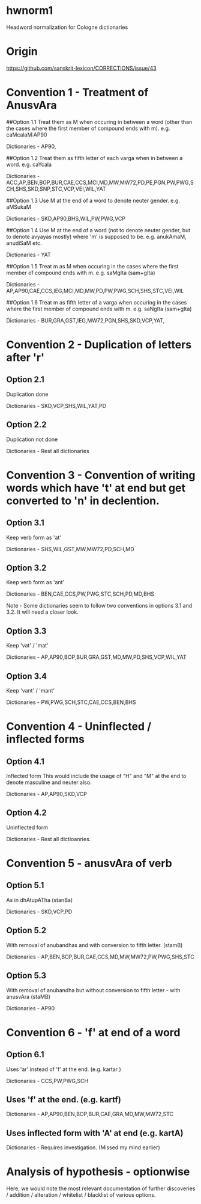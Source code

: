 # hwnorm1
Headword normalization for Cologne dictionaries

# Origin
https://github.com/sanskrit-lexicon/CORRECTIONS/issue/43

# Convention 1 - Treatment of AnusvAra

##Option 1.1
Treat them as M when occuring in between a word (other than the cases where the first member of compound ends with m). e.g. caMcalaM:AP90 

Dictionaries - AP90,

##Option 1.2
Treat them as fifth letter of each varga when in between a word. e.g. caYcala

Dictionaries - ACC,AP,BEN,BOP,BUR,CAE,CCS,MCI,MD,MW,MW72,PD,PE,PGN,PW,PWG,SCH,SHS,SKD,SNP,STC,VCP,VEI,WIL,YAT

##Option 1.3
Use M at the end of a word to denote neuter gender. e.g. aMSukaM 

Dictionaries - SKD,AP90,BHS,WIL,PW,PWG,VCP

##Option 1.4
Use M at the end of a word (not to denote neuter gender, but to denote avyayas mostly) where 'm' is supposed to be. e.g. anukAmaM, anudiSaM etc.

Dictionaries - YAT

##Option 1.5
Treat m as M when occuring in the cases where the first member of compound ends with m. e.g. saMgIta (sam+gIta) 

Dictionaries - AP,AP90,CAE,CCS,IEG,MCI,MD,MW,PD,PW,PWG,SCH,SHS,STC,VEI,WIL

##Option 1.6
Treat m as fifth letter of a varga when occuring in the cases where the first member of compound ends with m. e.g. saNgIta (sam+gIta) 

Dictionaries - BUR,GRA,GST,IEG,MW72,PGN,SHS,SKD,VCP,YAT,

# Convention 2 - Duplication of letters after 'r'

## Option 2.1
Duplication done

Dictionaries - SKD,VCP,SHS,WIL,YAT,PD

## Option 2.2
Duplication not done

Dictionaries - Rest all dictionaries

# Convention 3 - Convention of writing words which have 't' at end but get converted to 'n' in declention.

## Option 3.1
Keep verb form as 'at'

Dictionaries - SHS,WIL,GST,MW,MW72,PD,SCH,MD

## Option 3.2
Keep verb form as 'ant'

Dictionaries - BEN,CAE,CCS,PW,PWG,STC,SCH,PD,MD,BHS

Note - Some dictionaries seem to follow two conventions in options 3.1 and 3.2. It will need a closer look.

## Option 3.3
Keep 'vat' / 'mat' 

Dictionaries - AP,AP90,BOP,BUR,GRA,GST,MD,MW,PD,SHS,VCP,WIL,YAT

## Option 3.4
Keep 'vant' / 'mant' 
 
Dictionaries - PW,PWG,SCH,STC,CAE,CCS,BEN,BHS

# Convention 4 - Uninflected / inflected forms

## Option 4.1
Inflected form
This would include the usage of "H" and "M" at the end to denote masculine and neuter also.

Dictionaries - AP,AP90,SKD,VCP

## Option 4.2
Uninflected form

Dictionaries - Rest all dictioanries.

# Convention 5 -  anusvAra of verb

## Option 5.1
As in dhAtupATha (stanBa)

Dictionaries - SKD,VCP,PD

## Option 5.2
With removal of anubandhas and with conversion to fifth letter. (stamB)

Dictionaries - AP,BEN,BOP,BUR,CAE,CCS,MD,MW,MW72,PW,PWG,SHS,STC

## Option 5.3
With removal of anubandha but without conversion to fifth letter - with anusvAra (staMB)

Dictionaries - AP90

# Convention 6 - 'f' at end of a word

## Option 6.1
Uses 'ar' instead of 'f' at the end. (e.g. kartar )

Dictionaries - CCS,PW,PWG,SCH

## Uses 'f' at the end. (e.g. kartf)

Dictionaries - AP,AP90,BEN,BOP,BUR,CAE,GRA,MD,MW,MW72,STC

## Uses inflected form with 'A' at end (e.g. kartA)

Dictionaries - Requires investigation. (Missed my mind earlier)


# Analysis of hypothesis - optionwise

Here, we would note the most relevant documentation of further discoveries / addition / alteration / whitelist / blacklist of various options.

